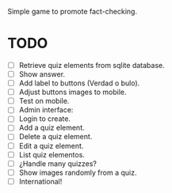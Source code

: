 Simple game to promote fact-checking.

# TODO
- [ ] Retrieve quiz elements from sqlite database.
- [ ] Show answer.
- [ ] Add label to buttons (Verdad o bulo).
- [ ] Adjust buttons images to mobile.
- [ ] Test on mobile.
- [ ] Admin interface:
 - [ ] Login to create.
 - [ ] Add a quiz element.
 - [ ] Delete a quiz element.
 - [ ] Edit a quiz element.
 - [ ] List quiz elementos.
- [ ] ¿Handle many quizzes?
- [ ] Show images randomly from a quiz.
- [ ] International!
